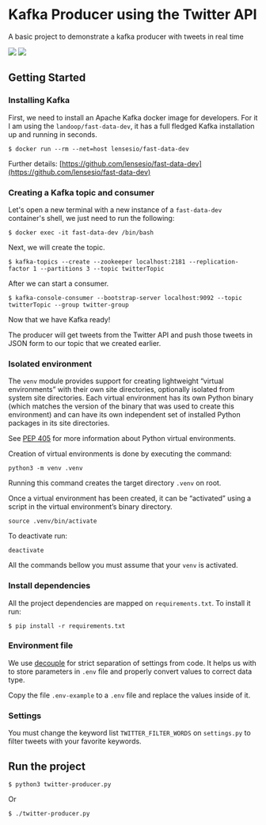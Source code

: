 # Kafka Producer using the Twitter API

A basic project to demonstrate a kafka producer with tweets in real time   

[![](https://img.shields.io/github/license/embrace-inpe/swds-api-downloader.svg)](https://github.com/embrace-inpe/swds-api-downloader/blob/master/LICENSE)
[![](https://img.shields.io/badge/python-3.8-blue.svg)](https://www.python.org/)

## Getting Started

### Installing Kafka

First, we need to install an Apache Kafka docker image for developers.
For it I am using the `landoop/fast-data-dev`, it has a full fledged Kafka installation up and running in seconds.

```shell script
$ docker run --rm --net=host lensesio/fast-data-dev
```

Further details: [https://github.com/lensesio/fast-data-dev](https://github.com/lensesio/fast-data-dev)


### Creating a Kafka topic and consumer  

Let's open a new terminal with a new instance of a `fast-data-dev` container's shell, we just need to run the following:

```shell script
$ docker exec -it fast-data-dev /bin/bash
```

Next, we will create the topic.

```shell script
$ kafka-topics --create --zookeeper localhost:2181 --replication-factor 1 --partitions 3 --topic twitterTopic
```

After we can start a consumer.

```shell script
$ kafka-console-consumer --bootstrap-server localhost:9092 --topic twitterTopic --group twitter-group
```

Now that we have Kafka ready!

The producer will get tweets from the Twitter API and push those tweets in JSON form to our topic that we created earlier.


### Isolated environment

The `venv` module provides support for creating lightweight “virtual environments” with their own site directories, optionally isolated from system site directories. Each virtual environment has its own Python binary (which matches the version of the binary that was used to create this environment) and can have its own independent set of installed Python packages in its site directories.

See [PEP 405](https://www.python.org/dev/peps/pep-0405) for more information about Python virtual environments. 

Creation of virtual environments is done by executing the command:

```shell script
python3 -m venv .venv
```
Running this command creates the target directory `.venv` on root.


Once a virtual environment has been created, it can be “activated” using a script in the virtual environment’s binary directory.

```shell script
source .venv/bin/activate
```


To deactivate run:

```shell script
deactivate
```

All the commands bellow you must assume that your `venv` is activated.

### Install dependencies

All the project dependencies are mapped on `requirements.txt`.
To install it run:
```shell script
$ pip install -r requirements.txt
```

### Environment file

We use [decouple](https://github.com/henriquebastos/python-decouple) for strict separation of settings from code. It helps us with to store parameters in `.env` file and properly convert values to correct data type.

Copy the file `.env-example` to a `.env` file and replace the values inside of it.

### Settings

You must change the keyword list `TWITTER_FILTER_WORDS` on `settings.py` to filter tweets with your favorite keywords.


## Run the project

```shell script
$ python3 twitter-producer.py
```

Or

```shell script
$ ./twitter-producer.py
```

